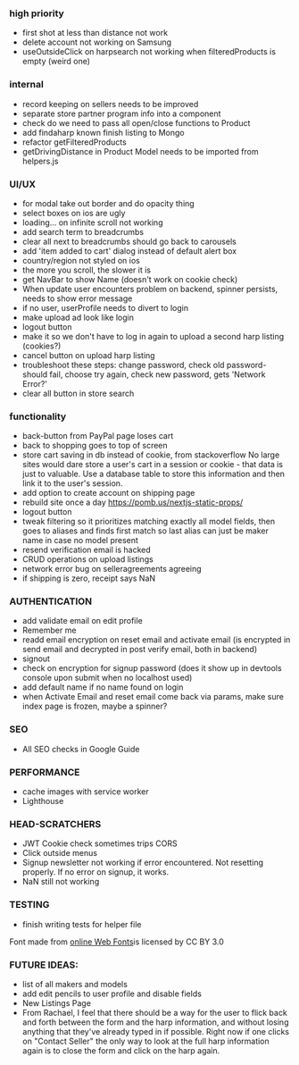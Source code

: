 ### high priority
- first shot at less than distance not work
- delete account not working on Samsung
- useOutsideClick on harpsearch not working when filteredProducts is empty (weird one)

### internal
- record keeping on sellers needs to be improved
- separate store partner program info into a component
- check do we need to pass all open/close functions to Product
- add findaharp known finish listing to Mongo
- refactor getFilteredProducts
- getDrivingDistance in Product Model needs to be imported from helpers.js

### UI/UX
- for modal take out border and do opacity thing
- select boxes on ios are ugly
- loading... on infinite scroll not working
- add search term to breadcrumbs
- clear all next to breadcrumbs should go back to carousels
- add 'item added to cart' dialog instead of default alert box
- country/region not styled on ios
- the more you scroll, the slower it is
- get NavBar to show Name (doesn't work on cookie check)
- When update user encounters problem on backend, spinner persists, needs to show error message
- if no user, userProfile needs to divert to login
- make upload ad look like login
- logout button
- make it so we don't have to log in again to upload a second harp listing (cookies?)
- cancel button on upload harp listing
- troubleshoot these steps: change password, check old password-should fail, choose try again, check new password, gets 'Network Error?'
- clear all button in store search

### functionality
- back-button from PayPal page loses cart
- back to shopping goes to top of screen
- store cart saving in db instead of cookie, from stackoverflow No large sites would dare store a user's cart in a session or cookie - that data is just to valuable. Use a database table to store this information and then link it to the user's session. 
- add option to create account on shipping page
- rebuild site once a day https://pomb.us/nextjs-static-props/
- logout button
- tweak filtering so it prioritizes matching exactly all model fields, then goes to aliases and finds first match so last alias can just be maker name in case no model present
- resend verification email is hacked
- CRUD operations on upload listings
- network error bug on selleragreements agreeing
- if shipping is zero, receipt says NaN


### AUTHENTICATION
- add validate email on edit profile
- Remember me
- readd email encryption on reset email and activate email (is encrypted in send email and decrypted in post verify email, both in backend)
- signout
- check on encryption for signup password (does it show up in devtools console upon submit when no localhost used)
- add default name if no name found on login
- when Activate Email and reset email come back via params, make sure index page is frozen, maybe a spinner?

### SEO
- All SEO checks in Google Guide

### PERFORMANCE
- cache images with service worker
- Lighthouse

### HEAD-SCRATCHERS
- JWT Cookie check sometimes trips CORS
- Click outside menus
- Signup newsletter not working if error encountered. Not resetting properly. If no error on signup, it works.
- NaN still not working

### TESTING

- finish writing tests for helper file

<div>Font made from <a href="http://www.onlinewebfonts.com">online Web Fonts</a>is licensed by CC BY 3.0</div>

### FUTURE IDEAS:

- list of all makers and models
- add edit pencils to user profile and disable fields
- New Listings Page
- From Rachael, I feel that there should be a way for the user to flick back and forth between the form and the harp information, and without losing anything that they've already typed in if possible. Right now if one clicks on "Contact Seller" the only way to look at the full harp information again is to close the form and click on the harp again. 
